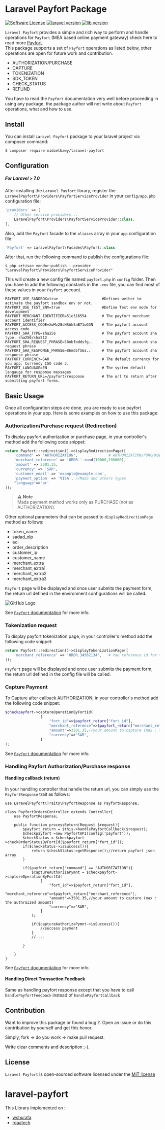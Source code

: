 Laravel Payfort Package
=======================
[![Software License](https://img.shields.io/badge/license-MIT-brightgreen.svg?style=flat-square)](LICENSE.md) [![laravel version](https://img.shields.io/static/v1?label=laravel&message=7.0&color=red&style=flat-square)](https://laravel.com/docs/7.x/releases)  [![lib version](https://img.shields.io/static/v1?label=payfort&message=1.01&color=orange&style=flat-square)](https://laravel.com/docs/7.x/releases)


`Laravel Payfort` provides a simple and rich way to perform and handle operations for 
`Payfort` (MEA based online payment gateway) check here to read more [Payfort](http://www.payfort.com/).  
This package supports a set of `Payfort` operations as listed below, other operations are open for future work and 
contribution. 
* AUTHORIZATION/PURCHASE
* CAPTURE
* TOKENIZATION
* SDK_TOKEN
* CHECK_STATUS
* REFUND


You have to read the `Payfort` documentation very well before proceeding in using any package, the package author 
will not write about `Payfort` operations, what and how to use.
 
## Install

You can install `Laravel Payfort` package to your laravel project via composer command:
```
$ composer require midoelhawy/laravel-payfort
```

## Configuration

#####  For Laravel > 7.0 

After installing the `Laravel Payfort` library, register the `LaravelPayfort\Providers\PayfortServiceProvider` 
in your `config/app.php` configuration file:

```php
'providers' => [
    // Other service providers...
    LaravelPayfort\Providers\PayfortServiceProvider::class,
],
```

Also, add the `Payfort` facade to the `aliases` array in your `app` configuration file:
```php
'Payfort' => LaravelPayfort\Facades\Payfort::class
```

After that, run the following command to publish the configurations file:
```
$ php artisan vendor:publish --provider "LaravelPayfort\Providers\PayfortServiceProvider"
```
 This will create a new config file named `payfort.php` in `config` folder. Then you have to add the following 
 constants in the `.env` file, you can find most of these values in your `Payfort` account. 
 ```
PAYFORT_USE_SANDBOX=true                    #Defines wether to activate the payfort sandbox env or not.
PAYFORT_USE_TEST_ENV=true                   #Define Test env mode for development
PAYFORT_MERCHANT_IDENTIFIER=51e316554       # The payfort merchant account identifier
PAYFORT_ACCESS_CODE=XwMv28sHSAkSaB71uGON    # The payfort account access code
PAYFORT_SHA_TYPE=sha256                     # The payfort account sha type. sha256/sha512
PAYFORT_SHA_REQUEST_PHRASE=58obfoddsfg..    # The payfort account sha request phrase
PAYFORT_SHA_RESPONSE_PHRASE=86md5f56s..     # The payfort account sha response phrase
PAYFORT_CURRENCY=SAR                        # The default currency for you app. Currency ISO code 3.
PAYFORT_LANGUAGE=EN                         # The system default langauge for response messages
PAYFORT_RETURN_URL=/payfort/response        # The url to return after submitting payfort forms.

 ```
 
## Basic Usage

Once all configuration steps are done, you are ready to use payfort operations in your app. Here is some examples on 
how to use this package:
 
 
### Authorization/Purchase request (Redirection)

To display payfort authorization or purchase page, in your controller's method add the following code snippet:
```php
return Payfort::redirection()->displayRedirectionPage([
    'command' => 'AUTHORIZATION',              # AUTHORIZATION/PURCHASE according to your operation.
    'merchant_reference' => 'ORDR.'.rand(10000,100000),   
    'amount' => 3501.35,                           
    'currency' => 'SAR',                      
    'customer_email' => 'example@example.com',  
    'payment_option' => 'VISA', //Mada and others types 
    "language"=>'ar'
]);
```

> **⚠ Note**  
> Mada payment method works only as PURCHASE (not as AUTHORIZATION).

Other optional parameters that can be passed to `displayRedirectionPage` method as follows:
* token_name
* sadad_olp
* eci
* order_description
* customer_ip
* customer_name
* merchant_extra
* merchant_extra1
* merchant_extra2
* merchant_extra3

`Payfort` page will be displayed and once user submits the payment form, the return url defined in the environment 
configurations will be called.

![GitHub Logo](https://i.stack.imgur.com/S8NZW.png)





See [`Payfort` documentation](https://docs.payfort.com/docs/redirection/build/index.html#authorization-purchase-request) for more info.

### Tokenization request

To display payfort tokenization page, in your controller's method add the following code snippet:
```php
return Payfort::redirection()->displayTokenizationPage([
    'merchant_reference' => 'ORDR.34562134',   # You reference id for this operation (Order id for example).
]); 
```

`Payfort` page will be displayed and once user submits the payment form, the return url defined in the config file 
will be called.


### Capture Payment

To Capture after callback AUTHORIZATION, in your controller's method add the following code snippet:
```php
$checkpayfort->captureOperationByFortId(
                [
                    "fort_id"=>$payfort_return["fort_id"],
                    "merchant_reference"=>$payfort_return["merchant_reference"],
                    "amount"=>3501.35,//your amount to capture (max : the authraized amount)
                    "currency"=>"SAR",
                ]
);
```
See [`Payfort` documentation](https://docs.payfort.com/docs/other-payfort-services/build/index.html#fort-tokenization-service) for more info.

### Handling Payfort Authorization/Purchase response

#### Handling callback (return)

In your handling controller that handle the return url, you can simply use the `PayfortResponse` trait as follows:
```
use LaravelPayfort\Traits\PayfortResponse as PayfortResponse;

class PayfortOrdersController extends Controller{
    use PayfortResponse;
    
    public function processReturn(Request $request){
        $payfort_return = $this->handlePayfortCallback($request);
        $checkpayfort =new PayfortAPI(config('payfort'));
        $checkStatus = $checkpayfort->checkOrderStatusByFortId($payfort_return["fort_id"]);
        if($checkStatus->isSuccess()){
            return $checkStatus->getResponse();//return payfort json array 
        }
        
        if($payfort_return["command"] == "AUTHORIZATION"){
            $captureAuthorizaPymnt = $checkpayfort->captureOperationByFortId(
                [
                    "fort_id"=>$payfort_return["fort_id"],
                    "merchant_reference"=>$payfort_return["merchant_reference"],
                    "amount"=>3501.35,//your amount to capture (max : the authraized amount)
                    "currency"=>"SAR",
                ]
            );
            
            if($captureAuthorizaPymnt->isSuccess()){
                //success payment
            }
            //....
            
        }
        
    }
}
```

See [`Payfort` documentation](https://docs.payfort.com/docs/redirection/build/index.html#authorization-purchase-response) for more info.


#### Handling Direct Transaction Feedback

Same as handling payfort response except that you have to call `handlePayfortFeedback` instead of `handlePayfortCallback` 
 
## Contribution
 Want to improve this package or found a bug ?. Open an issue or do this contribution by yourself and get this honor.

Simply, fork => do you work => make pull request.

Write clear comments and description ;-).


## License
 
`Laravel Payfort` is open-sourced software licensed under the [MIT license](http://opensource.org/licenses/MIT)
# laravel-payfort

This Library implemented on :
- [wshurafa](https://github.com/wshurafa/laravel-payfort)
- [roaatech](https://github.com/roaatech/payfort-php)

